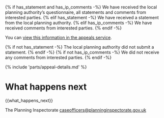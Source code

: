 

{% if has_statement and has_ip_comments -%}
   We have received the local planning authority’s questionnaire, all statements and comments from interested parties.
{% elif has_statement -%}
   We have received a statement from the local planning authority.
{% elif has_ip_comments -%}
   We have received comments from interested parties.
{% endif -%}

You can [view this information in the appeals service]({{front_office_url}}/appeals/{{appeal_reference_number}}).

{% if not has_statement -%}
   The local planning authority did not submit a statement.
{% endif -%}
{% if not has_ip_comments -%}
   We did not receive any comments from interested parties.
{% endif -%}

{% include 'parts/appeal-details.md' %}

# What happens next

{{what_happens_next}}

The Planning Inspectorate
caseofficers@planninginspectorate.gov.uk
